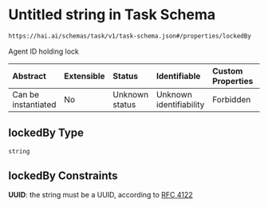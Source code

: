 # Untitled string in Task Schema

```txt
https://hai.ai/schemas/task/v1/task-schema.json#/properties/lockedBy
```

Agent ID holding lock

| Abstract            | Extensible | Status         | Identifiable            | Custom Properties | Additional Properties | Access Restrictions | Defined In                                                                          |
| :------------------ | :--------- | :------------- | :---------------------- | :---------------- | :-------------------- | :------------------ | :---------------------------------------------------------------------------------- |
| Can be instantiated | No         | Unknown status | Unknown identifiability | Forbidden         | Allowed               | none                | [task.schema.json\*](../../schemas/task/v1/task.schema.json "open original schema") |

## lockedBy Type

`string`

## lockedBy Constraints

**UUID**: the string must be a UUID, according to [RFC 4122](https://tools.ietf.org/html/rfc4122 "check the specification")
